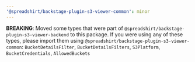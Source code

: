 ```yaml
---
'@spreadshirt/backstage-plugin-s3-viewer-common': minor
---
```


**BREAKING**: Moved some types that were part of `@spreadshirt/backstage-plugin-s3-viewer-backend` to this package. 
If you were using any of these types, please import them using `@spreadshirt/backstage-plugin-s3-viewer-common`: 
`BucketDetailsFilter`, `BucketDetailsFilters`, `S3Platform`, `BucketCredentials`,  `AllowedBuckets`